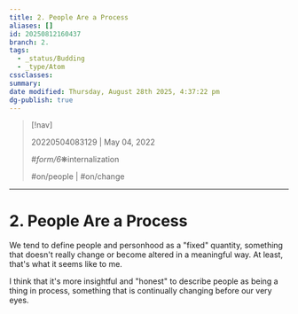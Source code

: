 ```yaml
---
title: 2. People Are a Process
aliases: []
id: 20250812160437
branch: 2.
tags:
  - _status/Budding
  - _type/Atom
cssclasses:
summary:
date modified: Thursday, August 28th 2025, 4:37:22 pm
dg-publish: true
---
```


> [!nav]
>
> 20220504083129 | May 04, 2022
>
> #_form/6_❋internalization 
>
> #on/people | #on/change

---

# 2. People Are a Process

We tend to define people and personhood as a "fixed" quantity, something that doesn't really change or become altered in a meaningful way. At least, that's what it seems like to me.

I think that it's more insightful and "honest" to describe people as being a thing in process, something that is continually changing before our very eyes.
